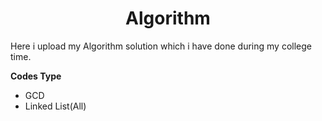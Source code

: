 <h1 align=center><b>Algorithm</b></h1> 
<p>Here i upload my Algorithm solution which i have done during my college time.</p>

**Codes Type**
- GCD
- Linked List(All)

